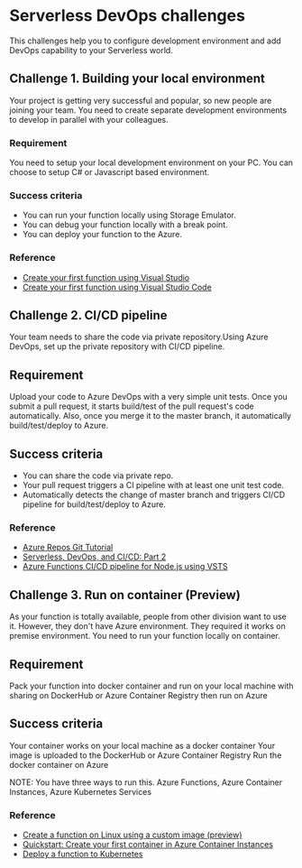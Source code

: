 # Serverless DevOps challenges

This challenges help you to configure development environment and add DevOps capability to your Serverless world. 


## Challenge 1. Building your local environment

Your project is getting very successful and popular, so new people are joining your team.
You need to create separate development environments to develop in parallel with your colleagues. 

### Requirement

 You need to setup your local development environment on your PC. You can choose to setup C# or Javascript based environment.  

### Success criteria

* You can run your function locally using Storage Emulator.
* You can debug your function locally with a break point.
* You can deploy your function to the Azure.

### Reference

* [Create your first function using Visual Studio](https://docs.microsoft.com/en-us/azure/azure-functions/functions-create-your-first-function-visual-studio)
* [Create your first function using Visual Studio Code](https://docs.microsoft.com/en-us/azure/azure-functions/functions-create-first-function-vs-code)



## Challenge 2. CI/CD pipeline

Your team needs to share the code via private repository.Using Azure DevOps, set up the private repository with CI/CD pipeline.

## Requirement

Upload your code to Azure DevOps with a very simple unit tests. Once you submit a pull request, it starts build/test of the pull request's code automatically. Also, once you merge it to the master branch, it automatically build/test/deploy to Azure.

## Success criteria
     
* You can share the code via private repo.
* Your pull request triggers a CI pipeline with at least one unit test code.
* Automatically detects the change of master branch and triggers CI/CD pipeline for build/test/deploy to Azure.

### Reference 

* [Azure Repos Git Tutorial](https://docs.microsoft.com/en-us/azure/devops/repos/git/gitworkflow?view=vsts)
* [Serverless, DevOps, and CI/CD: Part 2](https://medium.com/microsoftazure/serverless-devops-and-ci-cd-part-2-b6e0a6d05530)
* [Azure Functions CI/CD pipeline for Node.js using VSTS](https://blogs.technet.microsoft.com/livedevopsinjapan/2017/12/13/azure-functions-cicd-pipeline-for-node-js-using-vsts/)

## Challenge 3. Run on container (Preview)

As your function is totally available, people from other division want to use it. However, they don't have Azure environment. They required it works on premise environment. You need to run your function locally on container. 

## Requirement

Pack your function into docker container and run on your local machine with sharing on DockerHub or Azure Container Registry then run on Azure

## Success criteria

Your container works on your local machine as a docker container
Your image is uploaded to the DockerHub or Azure Container Registry
Run the docker container on Azure 

NOTE: You have three ways to run this. Azure Functions, Azure Container Instances, Azure Kubernetes Services

### Reference 

* [Create a function on Linux using a custom image (preview)](https://docs.microsoft.com/en-au/azure/azure-functions/functions-create-function-linux-custom-image)
* [Quickstart: Create your first container in Azure Container Instances](https://docs.microsoft.com/en-us/azure/container-instances/container-instances-quickstart-portal) 
* [Deploy a function to Kubernetes](https://github.com/Azure/azure-functions-core-tools#deploy-a-function-to-kubernetes)

